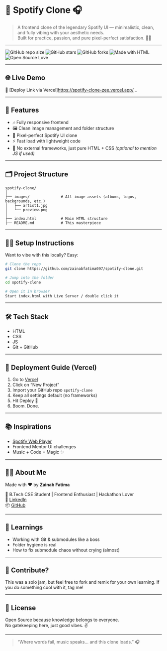 # 🎵 Spotify Clone 🎧

> A frontend clone of the legendary Spotify UI — minimalistic, clean, and fully vibing with your aesthetic needs.  
> Built for practice, passion, and pure pixel-perfect satisfaction. 🧠💚

---

![GitHub repo size](https://img.shields.io/github/repo-size/zainabfatima097/spotify-clone?style=flat-square)
![GitHub stars](https://img.shields.io/github/stars/zainabfatima097/spotify-clone?style=flat-square)
![GitHub forks](https://img.shields.io/github/forks/zainabfatima097/spotify-clone?style=flat-square)
![Made with HTML](https://img.shields.io/badge/Made%20with-HTML-orange?style=flat-square)
![Open Source Love](https://img.shields.io/badge/Open%20Source-%F0%9F%92%9A-green?style=flat-square)

---

## 🌐 Live Demo

📡 [Deploy Link via Vercel]https://spotify-clone-zee.vercel.app/ 
_

---

## 🧾 Features

- 🎶 Fully responsive frontend
- 🖼️ Clean image management and folder structure
- 🎨 Pixel-perfect Spotify UI clone
- ⚡ Fast load with lightweight code
- 🚫 No external frameworks, just pure HTML + CSS *(optional to mention JS if used)*

---

## 🗂️ Project Structure

```
spotify-clone/
│
├── images/              # All image assets (albums, logos, backgrounds, etc.)
│   ├── artist1.jpg
│   └── preview.png
│
├── index.html           # Main HTML structure
├── README.md            # This masterpiece
```

---

## 🧑‍💻 Setup Instructions

Want to vibe with this locally? Easy:

```bash
# Clone the repo
git clone https://github.com/zainabfatima097/spotify-clone.git

# Jump into the folder
cd spotify-clone

# Open it in browser
Start index.html with Live Server / double click it
```

---

## 🛠️ Tech Stack

- HTML
- CSS
- JS 
- Git + GitHub

---

## 🚀 Deployment Guide (Vercel)

1. Go to [Vercel](https://vercel.com/)
2. Click on “New Project”
3. Import your GitHub repo `spotify-clone`
4. Keep all settings default (no frameworks)
5. Hit Deploy 🚀
6. Boom. Done.

---

## 📚 Inspirations

- [Spotify Web Player](https://open.spotify.com/)
- Frontend Mentor UI challenges
- Music + Code = Magic ✨

---

## 🙋‍♀️ About Me

Made with ❤️ by **Zainab Fatima**

📌 B.Tech CSE Student | Frontend Enthusiast | Hackathon Lover  
🔗 [LinkedIn](https://www.linkedin.com/in/zainabfatima23)  
📦 [GitHub](https://github.com/zainabfatima097)

---

## 🧠 Learnings

- Working with Git & submodules like a boss
- Folder hygiene is real
- How to fix submodule chaos without crying (almost)

---

## 🤝 Contribute?

This was a solo jam, but feel free to fork and remix for your own learning. If you do something cool with it, tag me!

---

## 📜 License

Open Source because knowledge belongs to everyone.  
No gatekeeping here, just good vibes. ✌️

---

> “Where words fail, music speaks... and this clone loads.” 🎧  
